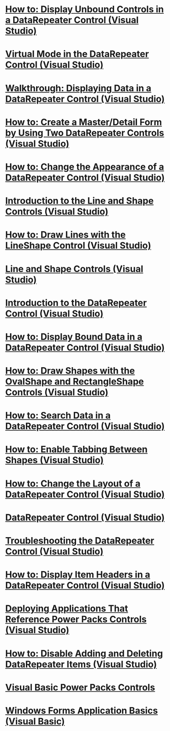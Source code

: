 # [How to: Display Unbound Controls in a DataRepeater Control (Visual Studio)](how-to-display-unbound-controls-in-a-datarepeater-control-visual-studio.md)
# [Virtual Mode in the DataRepeater Control (Visual Studio)](virtual-mode-in-the-datarepeater-control-visual-studio.md)
# [Walkthrough: Displaying Data in a DataRepeater Control (Visual Studio)](walkthrough-displaying-data-in-a-datarepeater-control-visual-studio.md)
# [How to: Create a Master/Detail Form by Using Two DataRepeater Controls (Visual Studio)](eec43ae3-05d8-45a1-8d41-3803c6359dbe.md)
# [How to: Change the Appearance of a DataRepeater Control (Visual Studio)](how-to-change-the-appearance-of-a-datarepeater-control-visual-studio.md)
# [Introduction to the Line and Shape Controls (Visual Studio)](introduction-to-the-line-and-shape-controls-visual-studio.md)
# [How to: Draw Lines with the LineShape Control (Visual Studio)](how-to-draw-lines-with-the-lineshape-control-visual-studio.md)
# [Line and Shape Controls (Visual Studio)](line-and-shape-controls-visual-studio.md)
# [Introduction to the DataRepeater Control (Visual Studio)](introduction-to-the-datarepeater-control-visual-studio.md)
# [How to: Display Bound Data in a DataRepeater Control (Visual Studio)](how-to-display-bound-data-in-a-datarepeater-control-visual-studio.md)
# [How to: Draw Shapes with the OvalShape and RectangleShape Controls (Visual Studio)](how-to-draw-shapes-with-the-ovalshape-and-rectangleshape-controls.md)
# [How to: Search Data in a DataRepeater Control (Visual Studio)](how-to-search-data-in-a-datarepeater-control-visual-studio.md)
# [How to: Enable Tabbing Between Shapes (Visual Studio)](how-to-enable-tabbing-between-shapes-visual-studio.md)
# [How to: Change the Layout of a DataRepeater Control (Visual Studio)](how-to-change-the-layout-of-a-datarepeater-control-visual-studio.md)
# [DataRepeater Control (Visual Studio)](datarepeater-control-visual-studio.md)
# [Troubleshooting the DataRepeater Control (Visual Studio)](troubleshooting-the-datarepeater-control-visual-studio.md)
# [How to: Display Item Headers in a DataRepeater Control (Visual Studio)](how-to-display-item-headers-in-a-datarepeater-control-visual-studio.md)
# [Deploying Applications That Reference Power Packs Controls (Visual Studio)](deploying-applications-that-reference-power-packs-controls-visual-studio.md)
# [How to: Disable Adding and Deleting DataRepeater Items (Visual Studio)](how-to-disable-adding-and-deleting-datarepeater-items-visual-studio.md)
# [Visual Basic Power Packs Controls](power-packs-controls.md)
# [Windows Forms Application Basics (Visual Basic)](windows-forms-application-basics.md)
